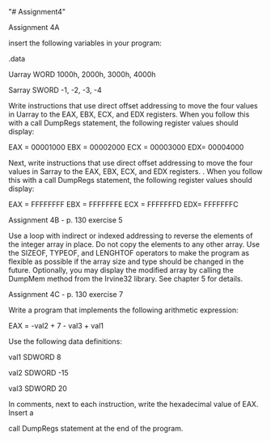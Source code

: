 "# Assignment4" 

Assignment 4A

insert the following variables in your program:

.data

Uarray WORD 1000h, 2000h, 3000h, 4000h

Sarray SWORD -1, -2, -3, -4

Write instructions that use direct offset addressing to move the four values in Uarray to the EAX, EBX, ECX, and EDX registers. When you follow this with a call DumpRegs statement, the following register values should display:

EAX = 00001000 EBX = 00002000 ECX = 00003000 EDX= 00004000

Next, write instructions that use direct offset addressing to move the four values in Sarray to the EAX, EBX, ECX, and EDX registers. . When you follow this with a call DumpRegs statement, the following register values should display:

EAX = FFFFFFFF EBX = FFFFFFFE ECX = FFFFFFFD EDX= FFFFFFFC

Assignment 4B - p. 130 exercise 5

Use a loop with indirect or indexed addressing to reverse the elements of the integer array in place. Do not copy the elements to any other array. Use the SIZEOF, TYPEOF, and LENGHTOF operators to make the program as flexible as possible if the array size and type should be changed in the future. Optionally, you may display the modified array by calling the DumpMem method from the Irvine32 library. See chapter 5 for details.

Assignment 4C - p. 130 exercise 7

Write a program that implements the following arithmetic expression:

EAX = -val2 + 7 - val3 + val1

Use the following data definitions:

val1 SDWORD 8

val2 SDWORD -15

val3 SDWORD 20

In comments, next to each instruction, write the hexadecimal value of EAX. Insert a

call DumpRegs statement at the end of the program.
